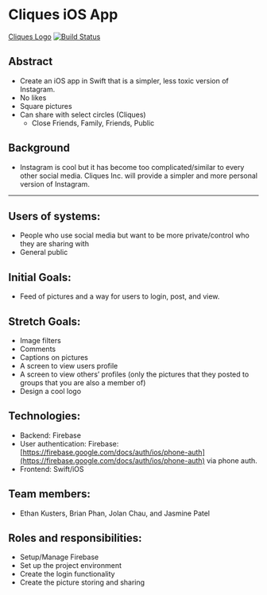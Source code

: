 # Cliques iOS App
[Cliques Logo](https://raw.githubusercontent.com/cliques-incorporated/CliquesiOSApp/develop/Cliques/Assets.xcassets/AppIcon.appiconset/Appstore.png)
[![Build Status](https://travis-ci.com/cliques-incorporated/CliquesiOSApp.svg?branch=master)](https://travis-ci.com/cliques-incorporated/CliquesiOSApp)
## Abstract



*   Create an iOS app in Swift that is a simpler, less toxic version of Instagram. 
*   No likes
*   Square pictures
*   Can share with select circles (Cliques)
    *   Close Friends, Family, Friends, Public

## Background


*   Instagram is cool but it has become too complicated/similar to every other social media. Cliques Inc. will provide a simpler and more personal version of Instagram.

** **

## Users of systems:



*   People who use social media but want to be more private/control who they are sharing with
*    General public

 

## Initial Goals:



*   Feed of pictures and a way for users to login, post, and view. 

## Stretch Goals:



*   Image filters
*   Comments
*   Captions on pictures
*   A screen to view users profile
*   A screen to view others’ profiles (only the pictures that they posted to groups that you are also a member of)
*   Design a cool logo

## Technologies:



*   Backend: Firebase
*   User authentication: Firebase: [https://firebase.google.com/docs/auth/ios/phone-auth](https://firebase.google.com/docs/auth/ios/phone-auth) via phone auth.
*   Frontend: Swift/iOS

## Team members:



*   Ethan Kusters, Brian Phan, Jolan Chau, and Jasmine Patel

## Roles and responsibilities:



*   Setup/Manage Firebase
*   Set up the project environment
*   Create the login functionality
*   Create the picture storing and sharing

